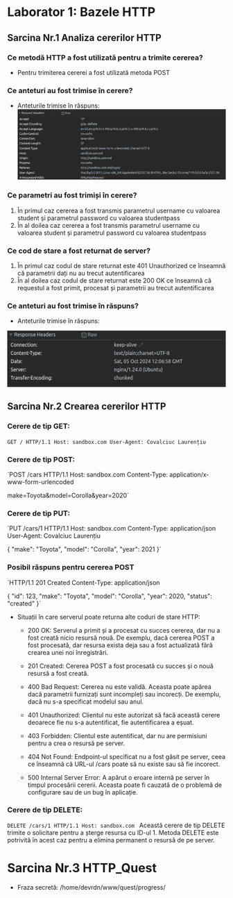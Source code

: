 # Laborator 1: Bazele HTTP

## Sarcina Nr.1 Analiza cererilor HTTP

### Ce metodă HTTP a fost utilizată pentru a trimite cererea?
* Pentru trimiterea cererei a fost utilizată metoda POST
### Ce anteturi au fost trimise în cerere?
* Anteturile trimise în răspuns:
![request_headers](.images/request_headers.png)
### Ce parametri au fost trimiși în cerere?
1. În primul caz cererea a fost transmis parametrul username cu valoarea student și parametrul password cu valoarea studentpass
2. În al doilea caz cererea a fost transmis parametrul username cu valoarea student și parametrul password cu valoarea studentpass
### Ce cod de stare a fost returnat de server?
1. În primul caz codul de stare returnat este 401 Unauthorized ce înseamnă că parametrii dați nu au trecut autentificarea
2. În al doilea caz codul de stare returnat este 200 OK ce înseamnă că requestul a fost primit, procesat și parametrii au trecut autentificarea
### Ce anteturi au fost trimise în răspuns?
* Anteturile trimise în răspuns:
  
![response_headers](.images/response_headers.png)

## Sarcina Nr.2 Crearea cererilor HTTP

### Cerere de tip GET:
`GET / HTTP/1.1
Host: sandbox.com
User-Agent: Covalciuc Laurențiu`
### Cerere de tip POST:
`POST /cars HTTP/1.1
Host: sandbox.com
Content-Type: application/x-www-form-urlencoded

make=Toyota&model=Corolla&year=2020`
### Cerere de tip PUT:
`PUT /cars/1 HTTP/1.1
Host: sandbox.com
Content-Type: application/json
User-Agent: Covalciuc Laurențiu

{
  "make": "Toyota",
  "model": "Corolla",
  "year": 2021
}`
### Posibil răspuns pentru cererea POST
`HTTP/1.1 201 Created
Content-Type: application/json

{
  "id": 123,
  "make": "Toyota",
  "model": "Corolla",
  "year": 2020,
  "status": "created"
}`
* Situații în care serverul poate returna alte coduri de stare HTTP:
    * 200 OK: Serverul a primit și a procesat cu succes cererea, dar nu a fost creată nicio resursă nouă. De exemplu, dacă cererea POST a fost procesată, dar resursa exista deja sau a fost actualizată fără crearea unei noi înregistrări.

    * 201 Created: Cererea POST a fost procesată cu succes și o nouă resursă a fost creată.

    * 400 Bad Request: Cererea nu este validă. Aceasta poate apărea dacă parametrii furnizați sunt incompleți sau incorecți. De exemplu, dacă nu s-a specificat modelul sau anul.

    * 401 Unauthorized: Clientul nu este autorizat să facă această cerere deoarece fie nu s-a autentificat, fie autentificarea a eșuat.

    * 403 Forbidden: Clientul este autentificat, dar nu are permisiuni pentru a crea o resursă pe server.

    * 404 Not Found: Endpoint-ul specificat nu a fost găsit pe server, ceea ce înseamnă că URL-ul /cars poate să nu existe sau să fie incorect.

    * 500 Internal Server Error: A apărut o eroare internă pe server în timpul procesării cererii. Aceasta poate fi cauzată de o problemă de configurare sau de un bug în aplicație.
### Cerere de tip DELETE:
`DELETE /cars/1 HTTP/1.1
Host: sandbox.com
`
Această cerere de tip DELETE trimite o solicitare pentru a șterge resursa cu ID-ul 1. Metoda DELETE este potrivită în acest caz pentru a elimina permanent o resursă de pe server.

# Sarcina Nr.3 HTTP_Quest
* Fraza secretă: /home/devrdn/www/quest/progress/